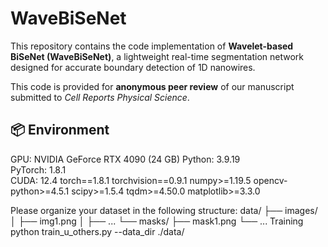 # WaveBiSeNet

This repository contains the code implementation of **Wavelet-based BiSeNet (WaveBiSeNet)**, a lightweight real-time segmentation network designed for accurate boundary detection of 1D nanowires.

This code is provided for **anonymous peer review** of our manuscript submitted to *Cell Reports Physical Science*.

## 📦 Environment
GPU: NVIDIA GeForce RTX 4090 (24 GB)
Python: 3.9.19  
PyTorch: 1.8.1  
CUDA: 12.4
torch==1.8.1
torchvision==0.9.1
numpy>=1.19.5
opencv-python>=4.5.1
scipy>=1.5.4
tqdm>=4.50.0
matplotlib>=3.3.0

Please organize your dataset in the following structure:
data/
├── images/
│   ├── img1.png
│   ├── ...
└── masks/
    ├── mask1.png
    └── ...
Training
python train_u_others.py --data_dir ./data/



